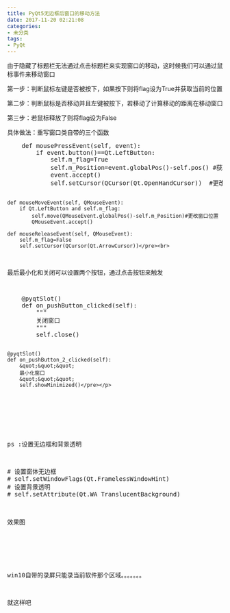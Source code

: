```yaml
---
title: PyQt5无边框后窗口的移动方法
date: 2017-11-20 02:21:08
categories: 
- 未分类
tags:
- PyQt
---
```

<p>由于隐藏了标题栏无法通过点击标题栏来实现窗口的移动，这时候我们可以通过鼠标事件来移动窗口</p>
<p>第一步：判断鼠标左键是否被按下，如果按下则将flag设为True并获取当前的位置</p>
<p>第二步：判断鼠标是否移动并且左键被按下，若移动了计算移动的距离在移动窗口</p>
<p>第三步：若鼠标释放了则将flag设为False</p>
<p>具体做法：重写窗口类自带的三个函数</p>
<p><pre name="code" class="python">    def mousePressEvent(self, event):
        if event.button()==Qt.LeftButton:
            self.m_flag=True
            self.m_Position=event.globalPos()-self.pos() #获取鼠标相对窗口的位置
            event.accept()
            self.setCursor(QCursor(Qt.OpenHandCursor))  #更改鼠标图标
            
    def mouseMoveEvent(self, QMouseEvent):
        if Qt.LeftButton and self.m_flag:  
            self.move(QMouseEvent.globalPos()-self.m_Position)#更改窗口位置
            QMouseEvent.accept()
            
    def mouseReleaseEvent(self, QMouseEvent):
        self.m_flag=False
        self.setCursor(QCursor(Qt.ArrowCursor))</pre><br>
最后最小化和关闭可以设置两个按钮，通过点击按钮来触发</p>
<p><pre name="code" class="python">    @pyqtSlot()
    def on_pushButton_clicked(self):
        &quot;&quot;&quot;
        关闭窗口
        &quot;&quot;&quot;
        self.close()
    
    @pyqtSlot()
    def on_pushButton_2_clicked(self):
        &quot;&quot;&quot;
        最小化窗口
        &quot;&quot;&quot;
        self.showMinimized()</pre></p>
<p><br>
</p>
<p>ps :设置无边框和背景透明</p>
<p><pre name="code" class="python"># 设置窗体无边框
# self.setWindowFlags(Qt.FramelessWindowHint)
# 设置背景透明
# self.setAttribute(Qt.WA_TranslucentBackground)</pre><br>
效果图</p>
<p><img src="https://img-blog.csdn.net/20180303221110347" alt=""><br>
</p>
<p>win10自带的录屏只能录当前软件那个区域。。。。。。。</p>
<p>就这样吧</p>
